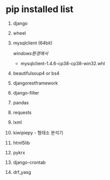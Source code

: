 # pip installed list

1. django

2. wheel

3. mysqlclient (64bit)

   *windows환경에서*

   - mysqlclient-1.4.6-cp38-cp38-win32.whl

4. beautifulsoup4 or bs4

5. djangorestframework

6. django-filter

7. pandas

8. requests

9. lxml

10. kiwipiepy - 형태소 분석기

11. html5lib

12. pykrx

13. django-crontab

14. drf_yasg